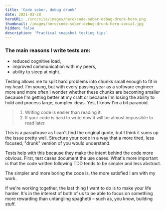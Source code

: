 ```yaml
---
title: 'Code sober, debug drunk'
date: 2021-03-28
heroURL: ./src/site/images/hero/code-sober-debug-drunk-hero.png
thumbnail: /images/hero/code-sober-debug-drunk-hero-social.jpg
hidden: false
description: 'Practical snapshot testing tips'
---
```


### The main reasons I write tests are:

-   reduced cognitive load,
-   improved communication with my peers,
-   ability to sleep at night.

Testing allows me to split hard problems into chunks small enough to fit in my head. I'm young, but with every passing year as a software engineer more and more often I wonder whether these chunks are becoming smaller because I'm getting better at my craft or because I'm losing the ability to hold and process large, complex ideas. Yes, I know I'm a bit paranoid.

> 1. Writing code is easier than reading it.
> 2. If your code is hard to write now it will be almost impossible to read later.

This is a paraphrase as I can't find the original quote, but I think it sums up the issue pretty well. Structure your code in a way that a more tired, less focused, "drunk" version of you would understand.

Tests help with this because they make the intent behind the code more obvious. First, test cases document the use cases. What's more important is that the code written following TDD tends to be simpler and less abstract.

The simpler and more boring the code is, the more satisfied I am with my work.

If we're working together, the last thing I want to do is to make your life harder. It's in the interest of both of us to be able to focus on something more rewarding than untangling spaghetti – such as, you know, building stuff.
